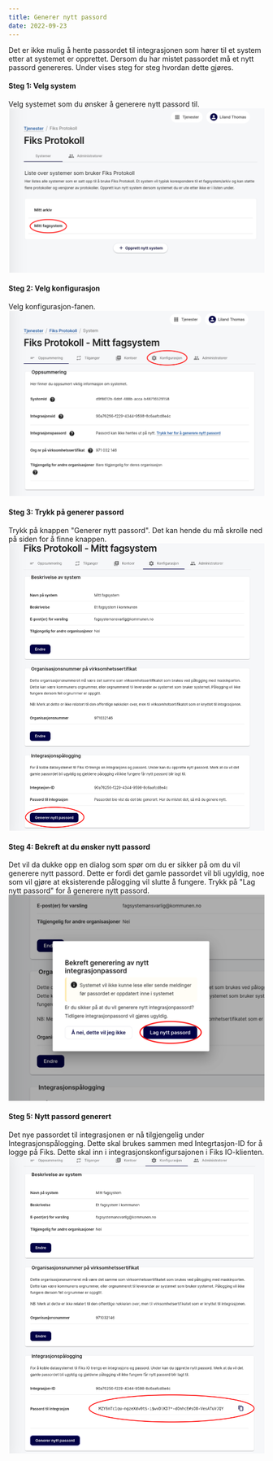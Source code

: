 ```yaml
---
title: Generer nytt passord
date: 2022-09-23
---
```

Det er ikke mulig å hente passordet til integrasjonen som hører til et system etter at systemet er opprettet. Dersom du har mistet passordet må et nytt passord genereres. Under vises steg for steg hvordan dette gjøres.


#### Steg 1: Velg system
Velg systemet som du ønsker å generere nytt passord til.
![fiks protokoll](/images/protokoll-brukerveiledning/passord_velg_system.png "Velg system")

#### Steg 2: Velg konfigurasjon
Velg konfigurasjon-fanen.
![fiks protokoll](/images/protokoll-brukerveiledning/passord_velg_konfigurasjon.png "Velg konfigurasjon")
#### Steg 3: Trykk på generer passord
Trykk på knappen "Generer nytt passord". Det kan hende du må skrolle ned på siden for å finne knappen.
![fiks protokoll](/images/protokoll-brukerveiledning/passord_velg_generer_knapp.png "Generer passord")
#### Steg 4: Bekreft at du ønsker nytt passord
Det vil da dukke opp en dialog som spør om du er sikker på om du vil generere nytt passord. Dette er fordi det gamle passordet vil bli ugyldig, noe som vil gjøre at eksisterende pålogging vil slutte å fungere. Trykk på "Lag nytt passord" for å generere nytt passord.
![fiks protokoll](/images/protokoll-brukerveiledning/passord_lag_nytt_passord.png "Generer passord")
#### Steg 5: Nytt passord generert
Det nye passordet til integrasjonen er nå tilgjengelig under Integrasjonspålogging. Dette skal brukes sammen med Integrtasjon-ID for å logge på Fiks. Dette skal inn i integrasjonskonfigursajonen i Fiks IO-klienten. 
![fiks protokoll](/images/protokoll-brukerveiledning/passord_nytt_passord_generert.png "Velg system")